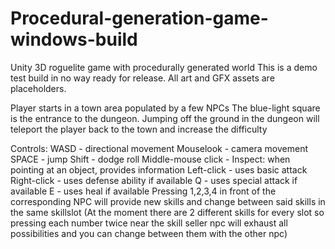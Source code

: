 # Procedural-generation-game-windows-build
 Unity 3D roguelite game with procedurally generated world 
This is a demo test build in no way ready for release. All art and GFX assets are placeholders.

Player starts in a town area populated by a few NPCs
The blue-light square is the entrance to the dungeon.
Jumping off the ground in the dungeon will teleport the player back to the town and increase the difficulty


Controls:
WASD - directional movement
Mouselook - camera movement
SPACE - jump
Shift - dodge roll
Middle-mouse click - Inspect: when pointing at an object, provides information
Left-click - uses basic attack
Right-click - uses defense ability if available
Q - uses special attack if available
E - uses heal if available
Pressing 1,2,3,4 in front of the corresponding NPC will provide new skills and change between said skills in the same skillslot
(At the moment there are 2 different skills for every slot so pressing each number twice near the skill seller npc will exhaust
all possibilities and you can change between them with the other npc)

